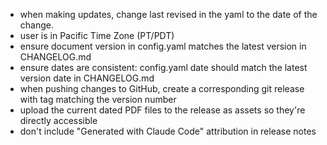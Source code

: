 - when making updates, change last revised in the yaml to the date of the change.
- user is in Pacific Time Zone (PT/PDT)
- ensure document version in config.yaml matches the latest version in CHANGELOG.md
- ensure dates are consistent: config.yaml date should match the latest version date in CHANGELOG.md
- when pushing changes to GitHub, create a corresponding git release with tag matching the version number
- upload the current dated PDF files to the release as assets so they're directly accessible
- don't include "Generated with Claude Code" attribution in release notes
